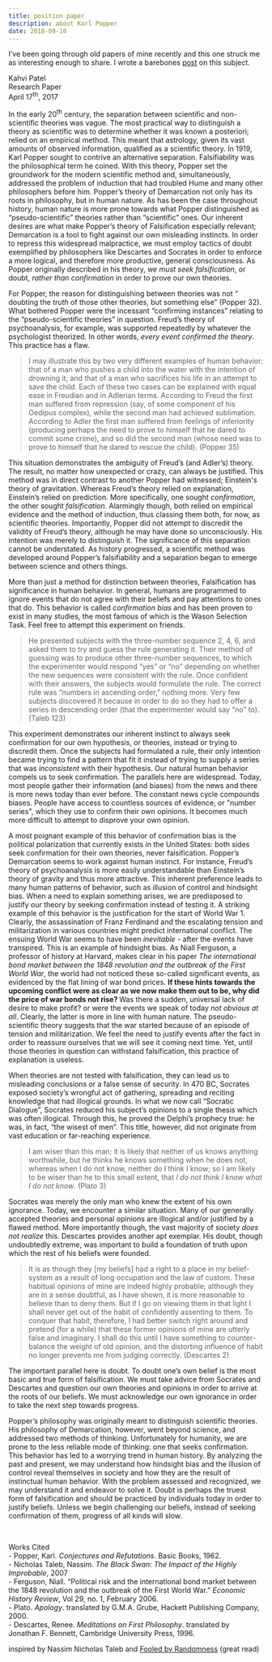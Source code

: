 ```yaml
---
title: position paper
description: about Karl Popper
date: 2018-09-10
---
```


I’ve been going through old papers of mine recently and this one struck me as interesting enough to share. I wrote a barebones [post](/on-behavioural-economics/) on this subject.

<div class="academic">
<p>
Kahvi Patel<br>
Research Paper<br>
April 17<sup>th</sup>, 2017
</p>

 In the early 20<sup>th</sup> century, the separation between scientific and non-scientific theories was vague. The most practical way to distinguish a theory as scientific was to determine whether it was known a posteriori; relied on an empirical method. This meant that astrology, given its vast amounts of observed information, qualified as a scientific theory. In 1919, Karl Popper sought to contrive an alternative separation. Falsifiability was the philosophical term he coined. With this theory, Popper set the groundwork for the modern scientific method and, simultaneously, addressed the problem of induction that had troubled Hume and many other philosophers before him. Popper&rsquo;s theory of Demarcation not only has its roots in philosophy, but in human nature. As has been the case throughout history, human nature is more prone towards what Popper distinguished as &ldquo;pseudo-scientific&rdquo; theories rather than &ldquo;scientific&rdquo; ones. Our inherent desires are what make Popper&rsquo;s theory of Falsification especially relevant; Demarcation is a tool to fight against our own misleading instincts. In order to repress this widespread malpractice, we must employ tactics of doubt exemplified by philosophers like Descartes and Socrates in order to enforce a more logical, and therefore more productive, general consciousness. As Popper originally described in his theory, <em>we must seek falsification</em>, or doubt, <em>rather than confirmation</em> in order to prove our own theories.

For Popper, the reason for distinguishing between theories was not &ldquo; doubting the <em>truth</em> of those other theories, but something else&rdquo; (Popper 32). What bothered Popper were the incessant &ldquo;confirming instances&rdquo; relating to the &ldquo;pseudo-scientific theories&rdquo; in question. Freud&rsquo;s theory of psychoanalysis, for example, was supported repeatedly by whatever the psychologist theorized. In other words, <em>every event confirmed the theory</em>. This practice has a flaw.

> I may illustrate this by two very different examples of human behavior: that of a man who pushes a child into the water with the intention of drowning it; and that of a man who sacrifices his life in an attempt to save the child. Each of these two cases can be explained with equal ease in Freudian and in Adlerian terms. According to Freud the first man suffered from repression (say, of some component of his Oedipus complex), while the second man had achieved sublimation. According to Adler the first man suffered from feelings of inferiority (producing perhaps the need to prove to himself that he dared to commit some crime), and so did the second man (whose need was to prove to himself that he dared to rescue the child). (Popper 35)

This situation demonstrates the ambiguity of Freud&rsquo;s (and Adler&rsquo;s) theory. The result, no matter how unexpected or crazy, can always be justified. This method was in direct contrast to another Popper had witnessed; Einstein's theory of gravitation. Whereas Freud&rsquo;s theory relied on explanation, Einstein&rsquo;s relied on prediction. More specifically, one sought <em>confirmation</em>, the other sought <em>falsification</em>. Alarmingly though, both relied on empirical evidence and the method of induction, thus classing them both, for now, as scientific theories. Importantly, Popper did not attempt to discredit the validity of Freud&rsquo;s theory, although he may have done so unconsciously. His intention was merely to distinguish it. The significance of this separation cannot be understated. As history progressed, a scientific method was developed around Popper&rsquo;s falsifiability and a separation began to emerge between science and others things.

<p>More than just a method for distinction between theories, Falsification has significance in human behavior. In general, humans are programmed to ignore events that do not agree with their beliefs and pay attentions to ones that do. This behavior is called <em>confirmation bias</em> and has been proven to exist in many studies, the most famous of which is the Wason Selection Task. Feel free to attempt this experiment on friends.</p>

> <p>He presented subjects with the three-number sequence 2, 4, 6, and asked them to try and guess the rule generating it. Their method of guessing was to produce other three-number sequences, to which the experimenter would respond &ldquo;yes&rdquo; or &ldquo;no&rdquo; depending on whether the new sequences were consistent with the rule. Once confident with their answers, the subjects would formulate the rule. The correct rule was &ldquo;numbers in ascending order,&rdquo; nothing more. Very few subjects discovered it because in order to do so they had to offer a series in descending order (that the experimenter would say &ldquo;no&rdquo; to). (Taleb 123)</p>

<p>This experiment demonstrates our inherent instinct to always seek confirmation for our own hypothesis, or theories, instead or trying to discredit them. Once the subjects had formulated a rule, their only intention became trying to find a pattern that fit it instead of trying to supply a series that was <em>inconsistent</em> with their hypothesis. Our natural human behavior compels us to seek confirmation. The parallels here are widespread. Today, most people gather their information (and biases) from the news and there is more news today than ever before. The constant news cycle compounds biases. People have access to countless sources of evidence, or "number series", which they use to confirm their own opinions. It becomes much more difficult to attempt to disprove your own opinion.</p>

<p>A most poignant example of this behavior of confirmation bias is the political polarization that currently exists in the United States: both sides seek confirmation for their own theories, never falsification. Popper&rsquo;s Demarcation seems to work against human instinct. For instance, Freud&rsquo;s theory of psychoanalysis is more easily understandable than Einstein&rsquo;s theory of gravity and thus more attractive. This inherent preference leads to many human patterns of behavior, such as illusion of control and hindsight bias. When a need to explain something arises, we are predisposed to justify our theory by seeking confirmation instead of testing it. A striking example of this behavior is the justification for the start of World War 1. Clearly, the assassination of Franz Ferdinand and the escalating tension and militarization in various countries might predict international conflict. The ensuing World War seems to have been <em>inevitable</em> - after the events have transpired. This is an example of hindsight bias. As Niall Ferguson, a professor of history at Harvard, makes clear in his paper <em>The international bond market between the 1848 revolution and the outbreak of the First World War</em>, the world had not noticed these so-called significant events, as evidenced by the flat lining of war bond prices. <strong>If these hints towards the upcoming conflict were as clear as we now make them out to be, why did the price of war bonds not rise? </strong>Was there a sudden, universal lack of desire to make profit? or were the events we speak of today <em>not obvious at all</em>. Clearly, the latter is more in line with human nature. The pseudo-scientific theory suggests that the war started because of an episode of tension and militarization. We feel the need to justify events after the fact in order to reassure ourselves that we will see it coming next time. Yet, until those theories in question can withstand falsification, this practice of explanation is useless.</p>

<p>When theories are not tested with falsification, they can lead us to misleading conclusions or a false sense of security. In 470 BC, Socrates exposed society&rsquo;s wrongful act of gathering, spreading and reciting knowledge that had illogical grounds. In what we now call &ldquo;Socratic Dialogue&rdquo;, Socrates reduced his subject&rsquo;s opinions to a single thesis which was often illogical. Through this, he proved the Delphi&rsquo;s prophecy true: he was, in fact, &ldquo;the wisest of men&rdquo;. This title, however, did not originate from vast education or far-reaching experience.</p>

> <p>I am wiser than this man; it is likely that neither of us knows anything worthwhile, but he thinks he knows something when he does not, whereas when I do not know, neither do I think I know; so I am likely to be wiser than he to this small extent, that <em>I do not think I know what I do not know</em>. (Plato 3)</p>

<p>Socrates was merely the only man who knew the extent of his own ignorance. Today, we encounter a similar situation. Many of our generally accepted theories and personal opinions are illogical and/or justified by a flawed method. More importantly though, the vast majority of society <em>does not realize</em> this. Descartes provides another apt exemplar. His doubt, though undoubtedly extreme, was important to build a foundation of truth upon which the rest of his beliefs were founded.</p>

> <p>It is as though they [my beliefs] had a right to a place in my belief-system as a result of long occupation and the law of custom. These habitual opinions of mine are indeed highly probable; although they are in a sense doubtful, as I have shown, it is more reasonable to believe than to deny them. But if I go on viewing them in that light I shall never get out of the habit of confidently assenting to them. To conquer that habit, therefore, I had better switch right around and pretend (for a while) that these former opinions of mine are utterly false and imaginary. I shall do this until I have something to counter-balance the weight of old opinion, and the distorting influence of habit no longer prevents me from judging correctly. (Descartes 2)</p>

<p>The important parallel here is doubt. To doubt one&rsquo;s own belief is the most basic and true form of falsification. We must take advice from Socrates and Descartes and question our own theories and opinions in order to arrive at the roots of our beliefs. We must acknowledge our own ignorance in order to take the next step towards progress.</p>

<p>Popper&rsquo;s philosophy was originally meant to distinguish scientific theories. His philosophy of Demarcation, however, went beyond science, and addressed two methods of thinking. Unfortunately for humanity, we are prone to the less reliable mode of thinking: one that seeks confirmation. This behavior has led to a worrying trend in human history. By analyzing the past and present, we may understand how hindsight bias and the illusion of control reveal themselves in society and how they are the result of instinctual human behavior. With the problem assessed and recognized, we may understand it and endeavor to solve it. Doubt is perhaps the truest form of falsification and should be practiced by individuals today in order to justify beliefs. Unless we begin challenging our beliefs, instead of seeking confirmation of them, progress of all kinds will slow.</p>

<br>
<p>
Works Cited <br>
- Popper, Karl. <em>Conjectures and Refutations</em>. Basic Books, 1962. <br>
- Nicholas Taleb, Nassim. <em>The Black Swan: The Impact of the Highly Improbable</em>, 2007<br>
- Ferguson, Niall. &ldquo;Political risk and the international bond market between the 1848 revolution and the outbreak of the First World War.&rdquo; <em>Economic History Review</em>, Vol 29, no. 1, February 2006.<br>
- Plato. <em>Apology</em>. translated by G.M.A. Grube, Hackett Publishing Company, 2000.<br>
- Descartes, Renee. <em>Meditations on First Philosophy</em>. translated by Jonathan&nbsp;F.&nbsp;Bennett, Cambridge University Press, 1996.<br>
</p>

 </div>

inspired by Nassim Nicholas Taleb and [Fooled by Randomness](http://jamesclear.com/book-summaries/fooled-by-randomness) (great read)
